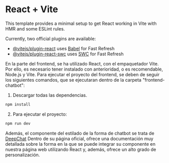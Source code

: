 # React + Vite

This template provides a minimal setup to get React working in Vite with HMR and some ESLint rules.

Currently, two official plugins are available:

- [@vitejs/plugin-react](https://github.com/vitejs/vite-plugin-react/blob/main/packages/plugin-react/README.md) uses [Babel](https://babeljs.io/) for Fast Refresh
- [@vitejs/plugin-react-swc](https://github.com/vitejs/vite-plugin-react-swc) uses [SWC](https://swc.rs/) for Fast Refresh

En la parte del frontend, se ha utilizado React, con el empaquetador Vite. Por ello, es necesario tener instalado con anterioridad, o es recomendable, Node.js y Vite. 
Para ejecutar el proyecto del frontend, se deben de seguir los siguientes comandos, que se ejecutaran dentro de la carpeta "frontend-chatbot":
1. Descargar todas las dependencias.
```bash
npm install
```

2. Para ejecutar el proyecto:
```bash
npm run dev
```

Además, el componente del estilado de la forma de chatbot se trata de [DeepChat](https://deepchat.dev) Dentro de su página oficial, ofrece una documentación muy detallada sobre la forma en la que se puede integrar su componente en nuestra página web utilizando React y, además, ofrece un alto grado de personalización. 
